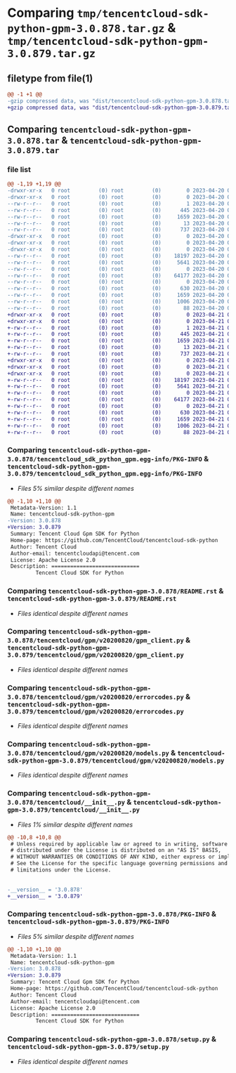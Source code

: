 # Comparing `tmp/tencentcloud-sdk-python-gpm-3.0.878.tar.gz` & `tmp/tencentcloud-sdk-python-gpm-3.0.879.tar.gz`

## filetype from file(1)

```diff
@@ -1 +1 @@
-gzip compressed data, was "dist/tencentcloud-sdk-python-gpm-3.0.878.tar", last modified: Thu Apr 20 00:33:13 2023, max compression
+gzip compressed data, was "dist/tencentcloud-sdk-python-gpm-3.0.879.tar", last modified: Fri Apr 21 00:45:49 2023, max compression
```

## Comparing `tencentcloud-sdk-python-gpm-3.0.878.tar` & `tencentcloud-sdk-python-gpm-3.0.879.tar`

### file list

```diff
@@ -1,19 +1,19 @@
-drwxr-xr-x   0 root         (0) root         (0)        0 2023-04-20 00:33:13.000000 tencentcloud-sdk-python-gpm-3.0.878/
-drwxr-xr-x   0 root         (0) root         (0)        0 2023-04-20 00:33:13.000000 tencentcloud-sdk-python-gpm-3.0.878/tencentcloud_sdk_python_gpm.egg-info/
--rw-r--r--   0 root         (0) root         (0)        1 2023-04-20 00:33:13.000000 tencentcloud-sdk-python-gpm-3.0.878/tencentcloud_sdk_python_gpm.egg-info/dependency_links.txt
--rw-r--r--   0 root         (0) root         (0)      445 2023-04-20 00:33:13.000000 tencentcloud-sdk-python-gpm-3.0.878/tencentcloud_sdk_python_gpm.egg-info/SOURCES.txt
--rw-r--r--   0 root         (0) root         (0)     1659 2023-04-20 00:33:13.000000 tencentcloud-sdk-python-gpm-3.0.878/tencentcloud_sdk_python_gpm.egg-info/PKG-INFO
--rw-r--r--   0 root         (0) root         (0)       13 2023-04-20 00:33:13.000000 tencentcloud-sdk-python-gpm-3.0.878/tencentcloud_sdk_python_gpm.egg-info/top_level.txt
--rw-r--r--   0 root         (0) root         (0)      737 2023-04-20 00:33:13.000000 tencentcloud-sdk-python-gpm-3.0.878/README.rst
-drwxr-xr-x   0 root         (0) root         (0)        0 2023-04-20 00:33:13.000000 tencentcloud-sdk-python-gpm-3.0.878/tencentcloud/
-drwxr-xr-x   0 root         (0) root         (0)        0 2023-04-20 00:33:13.000000 tencentcloud-sdk-python-gpm-3.0.878/tencentcloud/gpm/
-drwxr-xr-x   0 root         (0) root         (0)        0 2023-04-20 00:33:13.000000 tencentcloud-sdk-python-gpm-3.0.878/tencentcloud/gpm/v20200820/
--rw-r--r--   0 root         (0) root         (0)    18197 2023-04-20 00:33:13.000000 tencentcloud-sdk-python-gpm-3.0.878/tencentcloud/gpm/v20200820/gpm_client.py
--rw-r--r--   0 root         (0) root         (0)     5641 2023-04-20 00:33:13.000000 tencentcloud-sdk-python-gpm-3.0.878/tencentcloud/gpm/v20200820/errorcodes.py
--rw-r--r--   0 root         (0) root         (0)        0 2023-04-20 00:33:13.000000 tencentcloud-sdk-python-gpm-3.0.878/tencentcloud/gpm/v20200820/__init__.py
--rw-r--r--   0 root         (0) root         (0)    64177 2023-04-20 00:33:13.000000 tencentcloud-sdk-python-gpm-3.0.878/tencentcloud/gpm/v20200820/models.py
--rw-r--r--   0 root         (0) root         (0)        0 2023-04-20 00:33:13.000000 tencentcloud-sdk-python-gpm-3.0.878/tencentcloud/gpm/__init__.py
--rw-r--r--   0 root         (0) root         (0)      630 2023-04-20 00:33:13.000000 tencentcloud-sdk-python-gpm-3.0.878/tencentcloud/__init__.py
--rw-r--r--   0 root         (0) root         (0)     1659 2023-04-20 00:33:13.000000 tencentcloud-sdk-python-gpm-3.0.878/PKG-INFO
--rw-r--r--   0 root         (0) root         (0)     1006 2023-04-20 00:33:13.000000 tencentcloud-sdk-python-gpm-3.0.878/setup.py
--rw-r--r--   0 root         (0) root         (0)       88 2023-04-20 00:33:13.000000 tencentcloud-sdk-python-gpm-3.0.878/setup.cfg
+drwxr-xr-x   0 root         (0) root         (0)        0 2023-04-21 00:45:49.000000 tencentcloud-sdk-python-gpm-3.0.879/
+drwxr-xr-x   0 root         (0) root         (0)        0 2023-04-21 00:45:49.000000 tencentcloud-sdk-python-gpm-3.0.879/tencentcloud_sdk_python_gpm.egg-info/
+-rw-r--r--   0 root         (0) root         (0)        1 2023-04-21 00:45:49.000000 tencentcloud-sdk-python-gpm-3.0.879/tencentcloud_sdk_python_gpm.egg-info/dependency_links.txt
+-rw-r--r--   0 root         (0) root         (0)      445 2023-04-21 00:45:49.000000 tencentcloud-sdk-python-gpm-3.0.879/tencentcloud_sdk_python_gpm.egg-info/SOURCES.txt
+-rw-r--r--   0 root         (0) root         (0)     1659 2023-04-21 00:45:49.000000 tencentcloud-sdk-python-gpm-3.0.879/tencentcloud_sdk_python_gpm.egg-info/PKG-INFO
+-rw-r--r--   0 root         (0) root         (0)       13 2023-04-21 00:45:49.000000 tencentcloud-sdk-python-gpm-3.0.879/tencentcloud_sdk_python_gpm.egg-info/top_level.txt
+-rw-r--r--   0 root         (0) root         (0)      737 2023-04-21 00:45:49.000000 tencentcloud-sdk-python-gpm-3.0.879/README.rst
+drwxr-xr-x   0 root         (0) root         (0)        0 2023-04-21 00:45:49.000000 tencentcloud-sdk-python-gpm-3.0.879/tencentcloud/
+drwxr-xr-x   0 root         (0) root         (0)        0 2023-04-21 00:45:49.000000 tencentcloud-sdk-python-gpm-3.0.879/tencentcloud/gpm/
+drwxr-xr-x   0 root         (0) root         (0)        0 2023-04-21 00:45:49.000000 tencentcloud-sdk-python-gpm-3.0.879/tencentcloud/gpm/v20200820/
+-rw-r--r--   0 root         (0) root         (0)    18197 2023-04-21 00:45:49.000000 tencentcloud-sdk-python-gpm-3.0.879/tencentcloud/gpm/v20200820/gpm_client.py
+-rw-r--r--   0 root         (0) root         (0)     5641 2023-04-21 00:45:49.000000 tencentcloud-sdk-python-gpm-3.0.879/tencentcloud/gpm/v20200820/errorcodes.py
+-rw-r--r--   0 root         (0) root         (0)        0 2023-04-21 00:45:49.000000 tencentcloud-sdk-python-gpm-3.0.879/tencentcloud/gpm/v20200820/__init__.py
+-rw-r--r--   0 root         (0) root         (0)    64177 2023-04-21 00:45:49.000000 tencentcloud-sdk-python-gpm-3.0.879/tencentcloud/gpm/v20200820/models.py
+-rw-r--r--   0 root         (0) root         (0)        0 2023-04-21 00:45:49.000000 tencentcloud-sdk-python-gpm-3.0.879/tencentcloud/gpm/__init__.py
+-rw-r--r--   0 root         (0) root         (0)      630 2023-04-21 00:45:49.000000 tencentcloud-sdk-python-gpm-3.0.879/tencentcloud/__init__.py
+-rw-r--r--   0 root         (0) root         (0)     1659 2023-04-21 00:45:49.000000 tencentcloud-sdk-python-gpm-3.0.879/PKG-INFO
+-rw-r--r--   0 root         (0) root         (0)     1006 2023-04-21 00:45:49.000000 tencentcloud-sdk-python-gpm-3.0.879/setup.py
+-rw-r--r--   0 root         (0) root         (0)       88 2023-04-21 00:45:49.000000 tencentcloud-sdk-python-gpm-3.0.879/setup.cfg
```

### Comparing `tencentcloud-sdk-python-gpm-3.0.878/tencentcloud_sdk_python_gpm.egg-info/PKG-INFO` & `tencentcloud-sdk-python-gpm-3.0.879/tencentcloud_sdk_python_gpm.egg-info/PKG-INFO`

 * *Files 5% similar despite different names*

```diff
@@ -1,10 +1,10 @@
 Metadata-Version: 1.1
 Name: tencentcloud-sdk-python-gpm
-Version: 3.0.878
+Version: 3.0.879
 Summary: Tencent Cloud Gpm SDK for Python
 Home-page: https://github.com/TencentCloud/tencentcloud-sdk-python
 Author: Tencent Cloud
 Author-email: tencentcloudapi@tencent.com
 License: Apache License 2.0
 Description: ============================
         Tencent Cloud SDK for Python
```

### Comparing `tencentcloud-sdk-python-gpm-3.0.878/README.rst` & `tencentcloud-sdk-python-gpm-3.0.879/README.rst`

 * *Files identical despite different names*

### Comparing `tencentcloud-sdk-python-gpm-3.0.878/tencentcloud/gpm/v20200820/gpm_client.py` & `tencentcloud-sdk-python-gpm-3.0.879/tencentcloud/gpm/v20200820/gpm_client.py`

 * *Files identical despite different names*

### Comparing `tencentcloud-sdk-python-gpm-3.0.878/tencentcloud/gpm/v20200820/errorcodes.py` & `tencentcloud-sdk-python-gpm-3.0.879/tencentcloud/gpm/v20200820/errorcodes.py`

 * *Files identical despite different names*

### Comparing `tencentcloud-sdk-python-gpm-3.0.878/tencentcloud/gpm/v20200820/models.py` & `tencentcloud-sdk-python-gpm-3.0.879/tencentcloud/gpm/v20200820/models.py`

 * *Files identical despite different names*

### Comparing `tencentcloud-sdk-python-gpm-3.0.878/tencentcloud/__init__.py` & `tencentcloud-sdk-python-gpm-3.0.879/tencentcloud/__init__.py`

 * *Files 1% similar despite different names*

```diff
@@ -10,8 +10,8 @@
 # Unless required by applicable law or agreed to in writing, software
 # distributed under the License is distributed on an "AS IS" BASIS,
 # WITHOUT WARRANTIES OR CONDITIONS OF ANY KIND, either express or implied.
 # See the License for the specific language governing permissions and
 # limitations under the License.
 
 
-__version__ = '3.0.878'
+__version__ = '3.0.879'
```

### Comparing `tencentcloud-sdk-python-gpm-3.0.878/PKG-INFO` & `tencentcloud-sdk-python-gpm-3.0.879/PKG-INFO`

 * *Files 5% similar despite different names*

```diff
@@ -1,10 +1,10 @@
 Metadata-Version: 1.1
 Name: tencentcloud-sdk-python-gpm
-Version: 3.0.878
+Version: 3.0.879
 Summary: Tencent Cloud Gpm SDK for Python
 Home-page: https://github.com/TencentCloud/tencentcloud-sdk-python
 Author: Tencent Cloud
 Author-email: tencentcloudapi@tencent.com
 License: Apache License 2.0
 Description: ============================
         Tencent Cloud SDK for Python
```

### Comparing `tencentcloud-sdk-python-gpm-3.0.878/setup.py` & `tencentcloud-sdk-python-gpm-3.0.879/setup.py`

 * *Files identical despite different names*

